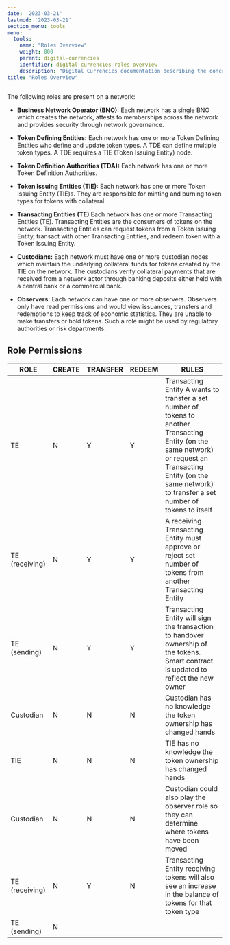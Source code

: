```yaml
---
date: '2023-03-21'
lastmod: '2023-03-21'
section_menu: tools
menu:
  tools:
    name: "Roles Overview"
    weight: 800
    parent: digital-currencies
    identifier: digital-currencies-roles-overview
    description: "Digital Currencies documentation describing the concept of roles."
title: "Roles Overview"
---
```


The following roles are present on a network:

* **Business Network Operator (BNO):** Each network has a single BNO which creates the network, attests to memberships across the network and provides security through network governance.  

* **Token Defining Entities:** Each network has one or more Token Defining Entities who define and update token types. A TDE can define multiple token types. A TDE requires a TIE (Token Issuing Entity) node. 

* **Token Definition Authorities (TDA):** Each network has one or more Token Definition Authorities. 

* **Token Issuing Entities (TIE):** Each network has one or more Token Issuing Entity (TIE)s. They are responsible for minting and burning token types for tokens with collateral. 

* **Transacting Entities (TE)** Each network has one or more Transacting Entities (TE). Transacting Entities are the consumers of tokens on the network. Transacting Entities can request tokens from a Token Issuing Entity, transact with other Transacting Entities, and redeem token with a Token Issuing Entity.

* **Custodians:** Each network must have one or more custodian nodes which maintain the underlying collateral funds for tokens created by the TIE on the network. The custodians verify collateral payments that are received from a network actor through banking deposits either held with a central bank or a commercial bank. 

* **Observers:** Each network can have one or more observers. Observers only have read permissions and would view issuances, transfers and redemptions to keep track of economic statistics. They are unable to make transfers or hold tokens. Such a role might be used by regulatory authorities or risk departments.

## Role Permissions

| ROLE           | CREATE | TRANSFER | REDEEM | RULES                                                                                                                                                                                                                 |
| -------------- | ------ | -------- | ------ | --------------------------------------------------------------------------------------------------------------------------------------------------------------------------------------------------------------------- |
| TE             | N      | Y        | Y      | Transacting Entity A wants to transfer a set number of tokens to another Transacting Entity (on the same network) or request an Transacting Entity (on the same network) to transfer a set number of tokens to itself |
| TE (receiving) | N      | Y        | Y      | A receiving Transacting Entity must approve or reject set number of tokens from another Transacting Entity                                                                                                            |
| TE (sending)   | N      | Y        | Y      | Transacting Entity will sign the transaction to handover ownership of the tokens. Smart contract is updated to reflect the new owner                                                                                  |
| Custodian      | N      | N        | N      | Custodian has no knowledge the token ownership has changed hands                                                                                                                                                      |
| TIE            | N      | N        | N      | TIE has no knowledge the token ownership has changed hands                                                                                                                                                            |
| Custodian      | N      | N        | N      | Custodian could also play the observer role so they can determine where tokens have been moved                                                                                                                        |
| TE (receiving) | N      | Y        | N      | Transacting Entity receiving tokens will also see an increase in the balance of tokens for that token type                                                                                                            |
| TE (sending)   | N 
<!-- https://jor3cev.sharepoint.com/:w:/r/teams/R3Squads/_layouts/15/Doc.aspx?sourcedoc=%7B8407F5F0-355E-4F1F-BAE3-FD0998EFE962%7D&file=Feature_Roles.docx&_DSL=1&action=default&mobileredirect=true -->